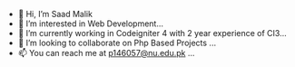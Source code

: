 - 👋 Hi, I’m Saad Malik
- 👀 I’m interested in Web Development...
- 🌱 I’m currently working in Codeigniter 4 with 2 year experience of CI3...
- 💞️ I’m looking to collaborate on Php Based Projects ...
- 📫 You can reach me at p146057@nu.edu.pk ...

<!---
Saadayy/Saadayy is a ✨ special ✨ repository because its `README.md` (this file) appears on your GitHub profile.
You can click the Preview link to take a look at your changes.
--->
